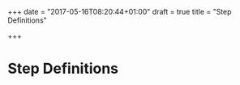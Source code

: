 +++
date = "2017-05-16T08:20:44+01:00"
draft = true
title = "Step Definitions"

+++

# Step Definitions
